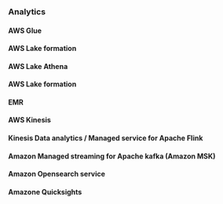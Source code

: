 ### Analytics

#### AWS Glue


#### AWS Lake formation


#### AWS Lake Athena


#### AWS Lake formation


#### EMR


#### AWS Kinesis


#### Kinesis Data analytics /  Managed service for Apache Flink

#### Amazon Managed streaming for Apache kafka (Amazon MSK)



#### Amazon Opensearch service


#### Amazone Quicksights


